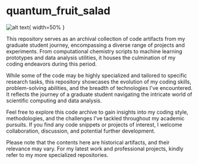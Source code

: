 # quantum_fruit_salad
![alt text](https://ih1.redbubble.net/image.3047863206.6446/raf,750x1000,075,t,101010:01c5ca27c6.jpg){ width=50% }


This repository serves as an archival collection of code artifacts from my graduate student journey, encompassing a diverse range of projects and experiments. From computational chemistry scripts to machine learning prototypes and data analysis utilities, it houses the culmination of my coding endeavors during this period.

While some of the code may be highly specialized and tailored to specific research tasks, this repository showcases the evolution of my coding skills, problem-solving abilities, and the breadth of technologies I've encountered. It reflects the journey of a graduate student navigating the intricate world of scientific computing and data analysis.

Feel free to explore this code archive to gain insights into my coding style, methodologies, and the challenges I've tackled throughout my academic pursuits. If you find any code snippets or projects of interest, I welcome collaboration, discussion, and potential further development.

Please note that the contents here are historical artifacts, and their relevance may vary. For my latest work and professional projects, kindly refer to my more specialized repositories.

